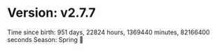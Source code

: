 # Version: v2.7.7
Time since birth: 951 days, 22824 hours, 1369440 minutes, 82166400 seconds
Season: Spring 🌸
